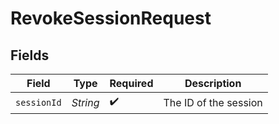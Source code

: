 # RevokeSessionRequest


## Fields

| Field                 | Type                  | Required              | Description           |
| --------------------- | --------------------- | --------------------- | --------------------- |
| `sessionId`           | *String*              | :heavy_check_mark:    | The ID of the session |